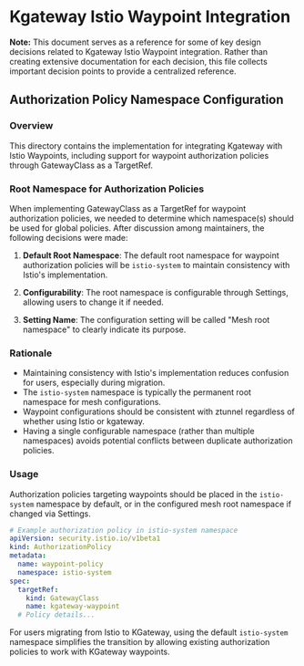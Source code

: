 # Kgateway Istio Waypoint Integration

**Note:** This document serves as a reference for some of key design decisions related to Kgateway Istio Waypoint integration. Rather than creating extensive documentation for each decision, this file collects important decision points to provide a centralized reference.

## Authorization Policy Namespace Configuration

### Overview
This directory contains the implementation for integrating Kgateway with Istio Waypoints, including support for waypoint authorization policies through GatewayClass as a TargetRef.

### Root Namespace for Authorization Policies
When implementing GatewayClass as a TargetRef for waypoint authorization policies, we needed to determine which namespace(s) should be used for global policies. After discussion among maintainers, the following decisions were made:

1. **Default Root Namespace**: The default root namespace for waypoint authorization policies will be `istio-system` to maintain consistency with Istio's implementation.

2. **Configurability**: The root namespace is configurable through Settings, allowing users to change it if needed.

3. **Setting Name**: The configuration setting will be called "Mesh root namespace" to clearly indicate its purpose.

### Rationale
- Maintaining consistency with Istio's implementation reduces confusion for users, especially during migration.
- The `istio-system` namespace is typically the permanent root namespace for mesh configurations.
- Waypoint configurations should be consistent with ztunnel regardless of whether using Istio or kgateway.
- Having a single configurable namespace (rather than multiple namespaces) avoids potential conflicts between duplicate authorization policies.

### Usage
Authorization policies targeting waypoints should be placed in the `istio-system` namespace by default, or in the configured mesh root namespace if changed via Settings.

```yaml
# Example authorization policy in istio-system namespace
apiVersion: security.istio.io/v1beta1
kind: AuthorizationPolicy
metadata:
  name: waypoint-policy
  namespace: istio-system
spec:
  targetRef:
    kind: GatewayClass
    name: kgateway-waypoint
  # Policy details...
```

For users migrating from Istio to KGateway, using the default `istio-system` namespace simplifies the transition by allowing existing authorization policies to work with KGateway waypoints.